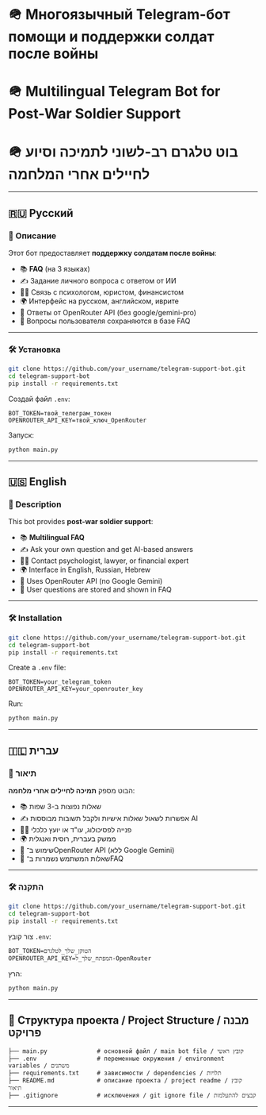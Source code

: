 # 🪖 Многоязычный Telegram-бот помощи и поддержки солдат после войны  
# 🪖 Multilingual Telegram Bot for Post-War Soldier Support  
# 🪖 בוט טלגרם רב-לשוני לתמיכה וסיוע לחיילים אחרי המלחמה  

---

## 🇷🇺 Русский

### 📌 Описание

Этот бот предоставляет **поддержку солдатам после войны**:

- 📚 **FAQ** (на 3 языках)  
- ✍ Задание личного вопроса с ответом от ИИ  
- 👨‍⚕️ Связь с психологом, юристом, финансистом  
- 🌍 Интерфейс на русском, английском, иврите  
- 🤖 Ответы от OpenRouter API (без google/gemini-pro)  
- 💬 Вопросы пользователя сохраняются в базе FAQ  

---

### 🛠 Установка

```bash
git clone https://github.com/your_username/telegram-support-bot.git
cd telegram-support-bot
pip install -r requirements.txt
```

Создай файл `.env`:

```
BOT_TOKEN=твой_телеграм_токен
OPENROUTER_API_KEY=твой_ключ_OpenRouter
```

Запуск:

```bash
python main.py
```

---

## 🇺🇸 English

### 📌 Description

This bot provides **post-war soldier support**:

- 📚 **Multilingual FAQ**  
- ✍ Ask your own question and get AI-based answers  
- 👨‍⚕️ Contact psychologist, lawyer, or financial expert  
- 🌍 Interface in English, Russian, Hebrew  
- 🤖 Uses OpenRouter API (no Google Gemini)  
- 💬 User questions are stored and shown in FAQ  

---

### 🛠 Installation

```bash
git clone https://github.com/your_username/telegram-support-bot.git
cd telegram-support-bot
pip install -r requirements.txt
```

Create a `.env` file:

```
BOT_TOKEN=your_telegram_token
OPENROUTER_API_KEY=your_openrouter_key
```

Run:

```bash
python main.py
```

---

## 🇮🇱 עברית

### 📌 תיאור

הבוט מספק **תמיכה לחיילים אחרי מלחמה**:

- 📚 שאלות נפוצות ב-3 שפות  
- ✍ אפשרות לשאול שאלות אישיות ולקבל תשובות מבוססות AI  
- 👨‍⚕️ פנייה לפסיכולוג, עו"ד או יועץ כלכלי  
- 🌍 ממשק בעברית, רוסית ואנגלית  
- 🤖 שימוש ב־OpenRouter API (ללא Google Gemini)  
- 💬 שאלות המשתמש נשמרות ב־FAQ  

---

### 🛠 התקנה

```bash
git clone https://github.com/your_username/telegram-support-bot.git
cd telegram-support-bot
pip install -r requirements.txt
```

צור קובץ `.env`:

```
BOT_TOKEN=הטוקן_שלך_לטלגרם
OPENROUTER_API_KEY=המפתח_שלך_ל-OpenRouter
```

הרץ:

```bash
python main.py
```

---

## 📄 Структура проекта / Project Structure / מבנה פרויקט

```plaintext
├── main.py              # основной файл / main bot file / קובץ ראשי
├── .env                 # переменные окружения / environment variables / משתנים
├── requirements.txt     # зависимости / dependencies / תלויות
├── README.md            # описание проекта / project readme / קובץ תיאור
├── .gitignore           # исключения / git ignore file / קבצים להתעלמות
```

---
